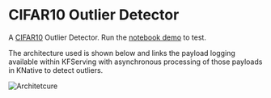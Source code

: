 # CIFAR10 Outlier Detector

A [CIFAR10](https://www.cs.toronto.edu/~kriz/cifar.html) Outlier Detector. Run the [notebook demo](cifar10_outlier.ipynb) to test.

The architecture used is shown below and links the payload logging available within KFServing with asynchronous processing of those payloads in KNative to detect outliers.

![Architetcure](architecture.png)


